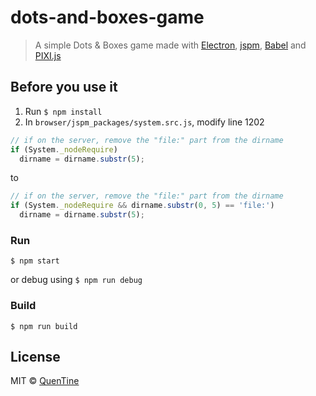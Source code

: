 # dots-and-boxes-game

> A simple Dots & Boxes game made with [Electron](http://electron.atom.io/), [jspm](http://jspm.io/), [Babel](https://babeljs.io) and [PIXI.js](https://github.com/GoodBoyDigital/pixi.js)

## Before you use it
1. Run `$ npm install`
2. In `browser/jspm_packages/system.src.js`, modify line 1202

```javascript
// if on the server, remove the "file:" part from the dirname
if (System._nodeRequire)
  dirname = dirname.substr(5);
```

to

```javascript
// if on the server, remove the "file:" part from the dirname
if (System._nodeRequire && dirname.substr(0, 5) == 'file:')
  dirname = dirname.substr(5);
```

### Run

```
$ npm start
```
or debug using `$ npm run debug`

### Build

```
$ npm run build
```


## License

MIT © [QuenTine](http://quentine.me)
